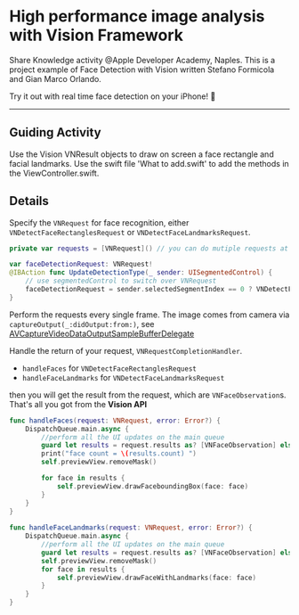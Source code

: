 # High performance image analysis with Vision Framework

Share Knowledge activity @Apple Developer Academy, Naples. This is a project example of Face Detection with Vision written Stefano Formicola and Gian Marco Orlando.

Try it out with real time face detection on your iPhone! 📱

---
## Guiding Activity

Use the Vision VNResult objects to draw on screen a face rectangle and facial landmarks. Use the swift file 'What to add.swift' to add the methods in the ViewController.swift.


## Details

Specify the `VNRequest` for face recognition, either `VNDetectFaceRectanglesRequest` or `VNDetectFaceLandmarksRequest`.

```swift
private var requests = [VNRequest]() // you can do mutiple requests at the same time

var faceDetectionRequest: VNRequest!
@IBAction func UpdateDetectionType(_ sender: UISegmentedControl) {
    // use segmentedControl to switch over VNRequest
    faceDetectionRequest = sender.selectedSegmentIndex == 0 ? VNDetectFaceRectanglesRequest(completionHandler: handleFaces) : VNDetectFaceLandmarksRequest(completionHandler: handleFaceLandmarks) 
}

```

Perform the requests every single frame. The image comes from camera via `captureOutput(_:didOutput:from:)`, see [AVCaptureVideoDataOutputSampleBufferDelegate](https://developer.apple.com/documentation/avfoundation/avcapturevideodataoutputsamplebufferdelegate/1385775-captureoutput)


Handle the return of your request, `VNRequestCompletionHandler`.  
- `handleFaces` for `VNDetectFaceRectanglesRequest`
- `handleFaceLandmarks` for `VNDetectFaceLandmarksRequest`

then you will get the result from the request, which are `VNFaceObservation`s. That's all you got from the **Vision API**

```swift
func handleFaces(request: VNRequest, error: Error?) {
    DispatchQueue.main.async {
        //perform all the UI updates on the main queue
        guard let results = request.results as? [VNFaceObservation] else { return }
        print("face count = \(results.count) ")
        self.previewView.removeMask()

        for face in results {
            self.previewView.drawFaceboundingBox(face: face)
        }
    }
}
    
func handleFaceLandmarks(request: VNRequest, error: Error?) {
    DispatchQueue.main.async {
        //perform all the UI updates on the main queue
        guard let results = request.results as? [VNFaceObservation] else { return }
        self.previewView.removeMask()
        for face in results {
            self.previewView.drawFaceWithLandmarks(face: face)
        }
    }
}
```
